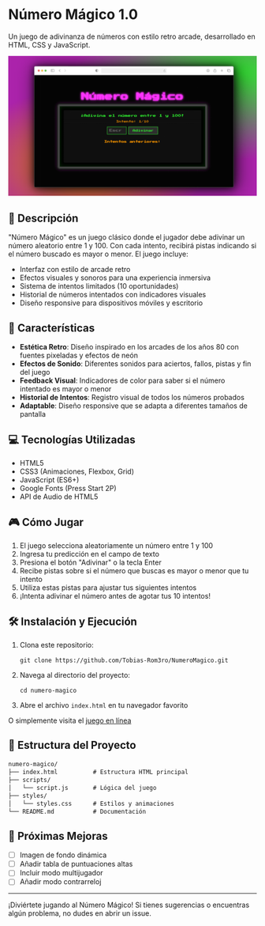 # Número Mágico 1.0

Un juego de adivinanza de números con estilo retro arcade, desarrollado en HTML, CSS y JavaScript.

![Vista previa del juego Número Mágico](Screenshot.png)

## 📖 Descripción

"Número Mágico" es un juego clásico donde el jugador debe adivinar un número aleatorio entre 1 y 100. Con cada intento, recibirá pistas indicando si el número buscado es mayor o menor. El juego incluye:

- Interfaz con estilo de arcade retro
- Efectos visuales y sonoros para una experiencia inmersiva
- Sistema de intentos limitados (10 oportunidades)
- Historial de números intentados con indicadores visuales
- Diseño responsive para dispositivos móviles y escritorio

## 🚀 Características

- **Estética Retro**: Diseño inspirado en los arcades de los años 80 con fuentes pixeladas y efectos de neón
- **Efectos de Sonido**: Diferentes sonidos para aciertos, fallos, pistas y fin del juego
- **Feedback Visual**: Indicadores de color para saber si el número intentado es mayor o menor
- **Historial de Intentos**: Registro visual de todos los números probados
- **Adaptable**: Diseño responsive que se adapta a diferentes tamaños de pantalla

## 💻 Tecnologías Utilizadas

- HTML5
- CSS3 (Animaciones, Flexbox, Grid)
- JavaScript (ES6+)
- Google Fonts (Press Start 2P)
- API de Audio de HTML5

## 🎮 Cómo Jugar

1. El juego selecciona aleatoriamente un número entre 1 y 100
2. Ingresa tu predicción en el campo de texto
3. Presiona el botón "Adivinar" o la tecla Enter
4. Recibe pistas sobre si el número que buscas es mayor o menor que tu intento
5. Utiliza estas pistas para ajustar tus siguientes intentos
6. ¡Intenta adivinar el número antes de agotar tus 10 intentos!

## 🛠️ Instalación y Ejecución

1. Clona este repositorio:
   ```
   git clone https://github.com/Tobias-Rom3ro/NumeroMagico.git
   ```

2. Navega al directorio del proyecto:
   ```
   cd numero-magico
   ```

3. Abre el archivo `index.html` en tu navegador favorito
   
O simplemente visita el [juego en línea](https://tobias-rom3ro.github.io/NumeroMagico/)

## 📁 Estructura del Proyecto

```
numero-magico/
├── index.html          # Estructura HTML principal
├── scripts/
│   └── script.js       # Lógica del juego
├── styles/
│   └── styles.css      # Estilos y animaciones
└── README.md           # Documentación
```

## 🎯 Próximas Mejoras

- [ ] Imagen de fondo dinámica
- [ ] Añadir tabla de puntuaciones altas
- [ ] Incluir modo multijugador
- [ ] Añadir modo contrarreloj

---

¡Diviértete jugando al Número Mágico! Si tienes sugerencias o encuentras algún problema, no dudes en abrir un issue.
